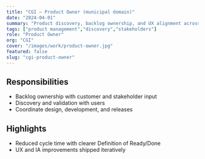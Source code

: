 ```yaml
---
title: "CGI – Product Owner (municipal domain)"
date: "2024-04-01"
summary: "Product discovery, backlog ownership, and UX alignment across teams."
tags: ["product management","discovery","stakeholders"]
role: "Product Owner"
org: "CGI"
cover: "/images/work/product-owner.jpg"
featured: false
slug: "cgi-product-owner"
---
```


## Responsibilities
- Backlog ownership with customer and stakeholder input
- Discovery and validation with users
- Coordinate design, development, and releases

## Highlights
- Reduced cycle time with clearer Definition of Ready/Done
- UX and IA improvements shipped iteratively

